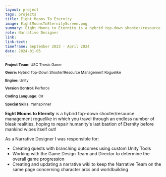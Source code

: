 ```yaml
---
layout: project
tags: projects
title: Eight Moons To Eternity
image: EightMoonsToEternityScreen.png
summary: Eight Moons to Eternity is a hybrid top-down shooter/resource management roguelike in which you travel through an endless number of bleak realities, hoping to repair humanity's last bastion of Eternity before mankind wipes itself out!
role: Narrative Designer
link:
link-text:
timeframe: September 2023 - April 2024
date: 2024-01-05
---
```

<div class="textspace mt-8" style="font-size: smaller;">
    <p><strong>Project Team:</strong> USC Thesis Game</p>
    <p><strong>Genre:</strong> Hybrid Top-Down Shooter/Resource Management Roguelike</p>
    <p><strong>Engine:</strong> Unity</p>
    <p><strong>Version Control:</strong> Perforce</p>
    <p><strong>Coding Language:</strong> C#</p>
    <p><strong>Special Skills:</strong> Yarnspinner</p>
</div>


<div class = "textspace mt-8">
<p class = ""><strong>Eight Moons to Eternity</strong> is a hybrid top-down shooter/resource management roguelike in which you travel through an endless number of bleak realities, hoping to repair humanity's last bastion of Eternity before mankind wipes itself out!</p>
</div>

<div class = "textspace-no-margin my-8">
<p>As a <span class = "highlight">Narrative Designer</span> I was responsible for:</p>
<ul class = "list-disc ml-4">
    <li>Creating quests with branching outcomes using custom Unity Tools</li>
    <li>Working with the Game Design Team and Director to determine the overall game progression</li>
    <li>Creating and updating a narrative wiki to keep the Narrative Team on the same page concerning character arcs and worldbuilding</li>
</ul>
</div>
